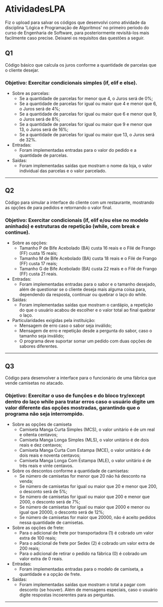 # AtividadesLPA

Fiz o upload para salvar os códigos que desenvolvi como atividade da disciplina 'Lógica e Programação de Algoritmos' no primeiro período do curso de Engenharia de Software, para posteriormente revisitá-los mais facilmente caso precise. Deixarei os requisitos das questões a seguir.

## Q1
Código básico que calcula os juros conforme a quantidade de parcelas que o cliente desejar.
### Objetivo: Exercitar condicionais simples (if, elif e else).

* Sobre as parcelas:
  - Se a quantidade de parcelas for menor que 4, o Juros será de 0%;
  - Se a quantidade de parcelas for igual ou maior que 4 e menor que 6, o Juros será de 4%;
  - Se a quantidade de parcelas for igual ou maior que 6 e menor que 9, o Juros será de 8%;
  - Se a quantidade de parcelas for igual ou maior que 9 e menor que 13, o Juros será de 16%;
  - Se a quantidade de parcelas for igual ou maior que 13, o Juros será de 32%.
* Entradas:
  - Foram implementadas entradas para o valor do pedido e a quantidade de parcelas.
* Saídas:
  - Foram implementadas saídas que mostram o nome da loja, o valor individual das parcelas e o valor parcelado.

------
    
## Q2
Código para simular a interface do cliente com um restaurante, mostrando as opções de para pedidos e retornando o valor final.
### Objetivo: Exercitar condicionais (if, elif e/ou else no modelo aninhado) e estruturas de repetição (while, com break e continue).

* Sobre as opções:
  - Tamanho P de Bife Acebolado (BA) custa 16 reais e o Filé de Frango (FF) custa 15 reais;
  -	Tamanho M de Bife Acebolado (BA) custa 18 reais e o Filé de Frango (FF) custa 17 reais;
  - Tamanho G de Bife Acebolado (BA) custa 22 reais e o Filé de Frango (FF) custa 21 reais.
* Entradas:
  - Foram implementadas entradas para o sabor e o tamanho desejado, além de questionar se o cliente deseja mais alguma coisa para, dependendo da resposta, continuar ou quebrar o laço do while.
* Saídas:
  - Foram implementadas saídas que mostram o cardápio, a repetição do que o usuário acabou de escolher e o valor total ao final quebrar o laço.
* Particularidades exigidas pela instituição:
  - Mensagem de erro caso o sabor seja inválido;
  - Mensagem de erro e repetição desde a pergunta do sabor, caso o tamanho seja inválido;
  - O programa deve suportar somar um pedido com duas opções de sabores diferentes.

-----

## Q3
Código para desenvolver a interface para o funcionário de uma fábrica que vende camisetas no atacado. 
### Objetivo: Exercitar o uso de funções e do bloco try/except dentro do laço while para tratar erros caso o usuário digite um valor diferente das opções mostradas, garantindo que o programa não seja interrompido.

* Sobre as opções de camiseta
  -	Camiseta Manga Curta Simples (MCS), o valor unitário é de um real e oitenta centavos;
  -	Camiseta Manga Longa Simples (MLS), o valor unitário é de dois reais e dez centavos;
  -	Camiseta Manga Curta Com Estampa (MCE), o valor unitário é de dois reais e noventa centavos; 
  -	Camiseta Manga Longa Com Estampa (MLE), o valor unitário é de três reais e vinte centavos. 
* Sobre os descontos conforme a quantidade de camisetas:
  -	Se número de camisetas for menor que 20 não há desconto na venda;
  -	Se número de camisetas for igual ou maior que 20 e menor que 200, o desconto será de 5%;
  -	Se número de camisetas for igual ou maior que 200 e menor que 2000, o desconto será de 7%;
  -	Se número de camisetas for igual ou maior que 2000 e menor ou igual que 20000, o desconto será de 12%;
  -	Se número de camisetas for maior que 20000, não é aceito pedidos nessa quantidade de camisetas.
* Sobre as opções de frete:
  -	Para o adicional de frete por transportadora (1) é cobrado um valor extra de 100 reais;
  -	Para o adicional de frete por Sedex (2) é cobrado um valor extra de 200 reais;
  -	Para o adicional de retirar o pedido na fábrica (0) é cobrado um valor extra de 0 reais.
* Entradas:
  - Foram implementadas entradas para o modelo de camiseta, a quantidade e a opção de frete.
* Saídas:
  - Foram implementadas saídas que mostram o total a pagar com desconto (se houver). Além de mensagens especiais, caso o usuário digite respostas incoerentes para as perguntas.

-----
